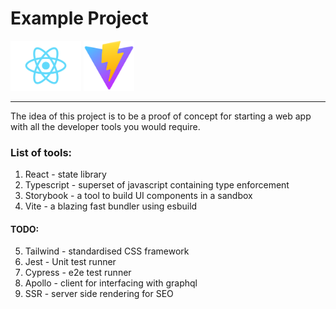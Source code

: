 # Example Project

<p float="left">
<img src="src/logo.svg" height="80" />
<img src="src/favicon.svg" height="80" />
</p>
<hr/>

The idea of this project is to be a proof of concept for starting a web app with all the developer tools you would require.

### List of tools:

1. React - state library
2. Typescript - superset of javascript containing type enforcement
3. Storybook - a tool to build UI components in a sandbox
4. Vite - a blazing fast bundler using esbuild

#### TODO:

5. Tailwind - standardised CSS framework
6. Jest - Unit test runner
7. Cypress - e2e test runner
8. Apollo - client for interfacing with graphql
9. SSR - server side rendering for SEO

